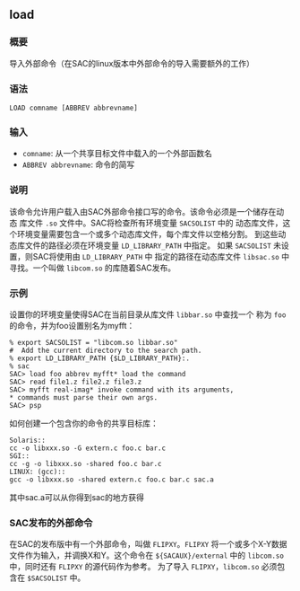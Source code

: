 ## load

### 概要

导入外部命令（在SAC的linux版本中外部命令的导入需要额外的工作）

### 语法

``` {.bash}
LOAD comname [ABBREV abbrevname]
```

### 输入

- `comname`: 从一个共享目标文件中载入的一个外部函数名
- `ABBREV abbrevname`: 命令的简写

### 说明

该命令允许用户载入由SAC外部命令接口写的命令。该命令必须是一个储存在动态
库文件 `.so` 文件中。SAC将检查所有环境变量 `SACSOLIST` 中的
动态库文件，这个环境变量需要包含一个或多个动态库文件，每个库文件以空格分割。
到这些动态库文件的路径必须在环境变量 `LD_LIBRARY_PATH` 中指定。 如果
`SACSOLIST` 未设置，则SAC将使用由 `LD_LIBRARY_PATH` 中
指定的路径在动态库文件 `libsac.so` 中寻找。一个叫做 `libcom.so`
的库随着SAC发布。

### 示例

设置你的环境变量使得SAC在当前目录从库文件 `libbar.so` 中查找一个 称为
`foo` 的命令，并为foo设置别名为myfft：

``` {.bash}
% export SACSOLIST = "libcom.so libbar.so"
#  Add the current directory to the search path.
% export LD_LIBRARY_PATH {$LD_LIBRARY_PATH}:.
% sac
SAC> load foo abbrev myfft* load the command
SAC> read file1.z file2.z file3.z
SAC> myfft real-imag* invoke command with its arguments,
* commands must parse their own args.
SAC> psp
```

如何创建一个包含你的命令的共享目标库：

``` {.bash}
Solaris::
cc -o libxxx.so -G extern.c foo.c bar.c
SGI::
cc -g -o libxxx.so -shared foo.c bar.c
LINUX: (gcc)::
gcc -o libxxx.so -shared extern.c foo.c bar.c sac.a
```

其中sac.a可以从你得到sac的地方获得

### SAC发布的外部命令

在SAC的发布版中有一个外部命令，叫做 `FLIPXY`。`FLIPXY`
将一个或多个X-Y数据文件作为输入，并调换X和Y。这个命令在
`${SACAUX}/external` 中的 `libcom.so` 中，同时还有 `FLIPXY`
的源代码作为参考。 为了导入 `FLIPXY`，`libcom.so` 必须包含在
`$SACSOLIST` 中。
